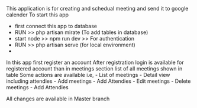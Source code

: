 This application is for creating and schedual meeting and send it to google calender
To start this app
- first connect this app to database 
- RUN >> php artisan mirate (To add tables in database)
- start node >> npm run dev >> For authentication 
- RUN >> php artisan  serve (for local environment)
- 

In this app first register an account
After registration login is available for registered account
than in meetings section list of all meetings shown in table
Some actions are available i.e, 
    - List of meetings
    - Detail view including attendies
    - Add meetings
    - Add Attendies
    - Edit meetings
    - Delete meetings
    - Add Attendies

All changes are available in Master branch